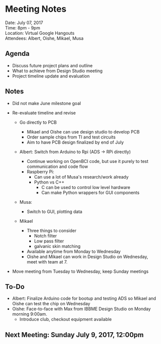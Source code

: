 # Meeting Notes

Date:  July 07, 2017  
Time:  8pm - 9pm  
Location:  Virtual Google Hangouts  
Attendees: Albert, Oishe, Mikael, Musa  

## Agenda
- Discuss future project plans and outline
- What to achieve from Design Studio meeting
- Project timeline update and evaluation

## Notes

- Did not make June milestone goal  
- Re-evaluate timeline and revise  
  - Go directly to PCB  
    - Mikael and Oishe can use design studio to develop PCB
    - Order sample chips from TI and test circuits
    - Aim to have PCB design finalized by end of July

  - Albert: Switch from Arduino to Rpi (ADS -> RPi directly)  
    - Continue working on OpenBCI code, but use it purely to test communication and code flow  
    - Raspberry Pi:  
      - Can use a lot of Musa's research/work already  
      - Python vs C++  
        - C can be used to control low level hardware  
        - Can make Python wrappers for GUI components  
  - Musa:  
    - Switch to GUI, plotting data

  - Mikael
    - Three things to consider
	  - Notch filter
	  - Low pass filter
	  - galvanic skin matching
    - Available anytime from Monday to Wednesday
	- Oishe and Mikael can work in Design Studio on Wednesday, meet with team at 7.

- Move meeting from Tuesday to Wednesday, keep Sunday meetings

## To-Do			
- Albert: Finalize Arduino code for bootup and testing ADS so Mikael and Oishe can test the chip on Wednesday		
- Oishe: Face-to-face with Max from IBBME Design Studio on Monday morning 9:00am.
  - Introduce club, checkout equipment available 			
													
## Next Meeting: Sunday July 9, 2017, 12:00pm  

